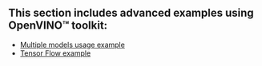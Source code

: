 ## This section includes advanced examples using OpenVINO™ toolkit:

- [Multiple models usage example](https://github.com/intel-iot-devkit/smart-video-workshop/blob/master/advanced-video-analytics/multiple_models.md)
- [Tensor Flow example](https://github.com/intel-iot-devkit/smart-video-workshop/blob/master/advanced-video-analytics/tensor_flow.md)
